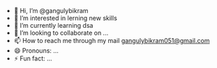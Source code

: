 - 👋 Hi, I’m @gangulybikram
- 👀 I’m interested in lerning new skills
- 🌱 I’m currently learning dsa
- 💞️ I’m looking to collaborate on ...
- 📫 How to reach me through my mail gangulybikram051@gmail.com
- 😄 Pronouns: ...
- ⚡ Fun fact: ...

<!---
gangulybikram/gangulybikram is a ✨ special ✨ repository because its `README.md` (this file) appears on your GitHub profile.
You can click the Preview link to take a look at your changes.
--->

